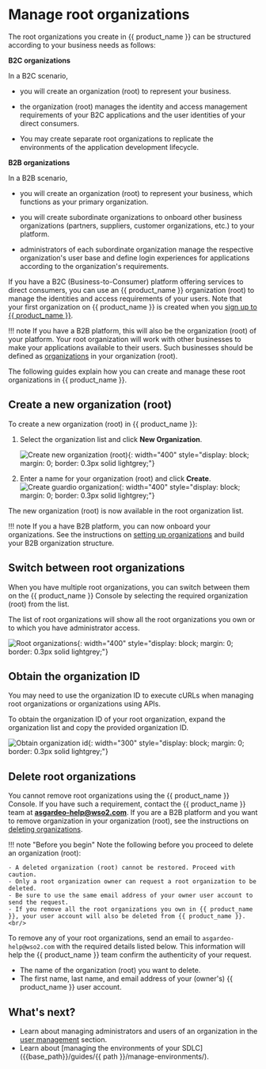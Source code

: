 # Manage root organizations

The root organizations you create in {{ product_name }} can be structured according to your business needs as follows:

**B2C organizations**

In a B2C scenario,

- you will create an organization (root) to represent your business.

- the organization (root) manages the identity and access management requirements of your B2C applications and the user identities of your direct consumers.

- You may create separate root organizations to replicate the environments of the application development lifecycle.

**B2B organizations**

In a B2B scenario,

- you will create an organization (root) to represent your business, which functions as your primary organization.

- you will create subordinate organizations to onboard other business organizations (partners, suppliers, customer organizations, etc.) to your platform.

- administrators of each subordinate organization manage the respective organization's user base and define login experiences for applications according to the organization's requirements.

If you have a B2C (Business-to-Consumer) platform offering services to direct consumers, you can use an {{ product_name }} organization (root) to manage the identities and access requirements of your users. Note that your first organization on {{ product_name }} is created when you [sign up to {{ product_name }}]({{base_path}}/get-started/create-asgardeo-account/).

!!! note
    If you have a B2B platform, this will also be the organization (root) of your platform. Your root organization will work with other businesses to make your applications available to their users. Such businesses should be defined as [organizations]({{base_path}}/guides/organization-management/manage-organizations/) in your organization (root).

The following guides explain how you can create and manage these root organizations in {{ product_name }}.

## Create a new organization (root)

To create a new organization (root) in {{ product_name }}:

1. Select the organization list and click **New Organization**.

    ![Create new organization (root)]({{base_path}}/assets/img/guides/organization/manage-organizations/create-new-organization.png){: width="400" style="display: block; margin: 0; border: 0.3px solid lightgrey;"}

2. Enter a name for your organization (root) and click **Create**.
    ![Create guardio organization]({{base_path}}/assets/img/guides/organization/manage-organizations/create-guardio-org.png){: width="400" style="display: block; margin: 0; border: 0.3px solid lightgrey;"}

The new organization (root) is now available in the root organization list.

!!! note
    If you a have B2B platform, you can now onboard your organizations. See the instructions on [setting up organizations]({{base_path}}/guides/organization-management/manage-organizations/) and build your B2B organization structure.

## Switch between root organizations

When you have multiple root organizations, you can switch between them on the {{ product_name }} Console by selecting the required organization (root) from the list.

The list of root organizations will show all the root organizations you own or to which you have administrator access.

![Root organizations]({{base_path}}/assets/img/guides/organization/manage-organizations/root-organizations.png){: width="400" style="display: block; margin: 0; border: 0.3px solid lightgrey;"}

## Obtain the organization ID

You may need to use the organization ID to execute cURLs when managing root organizations or organizations using APIs.

To obtain the organization ID of your root organization, expand the organization list and copy the provided organization ID.

![Obtain organization id]({{base_path}}/assets/img/guides/organization/manage-organizations/obtain-organization-id.png){: width="300" style="display: block; margin: 0; border: 0.3px solid lightgrey;"}

## Delete root organizations

You cannot remove root organizations using the {{ product_name }} Console. If you have such a requirement, contact the {{ product_name }} team at **asgardeo-help@wso2.com**.
If you are a B2B platform and you want to remove organization in your organization (root), see the instructions on [deleting organizations]({{base_path}}/guides/organization-management/manage-organizations/#delete-sub-organizations).

!!! note "Before you begin"
    Note the following before you proceed to delete an organization (root): </br>

    - A deleted organization (root) cannot be restored. Proceed with caution.
    - Only a root organization owner can request a root organization to be deleted.
    - Be sure to use the same email address of your owner user account to send the request.
    - If you remove all the root organizations you own in {{ product_name }}, your user account will also be deleted from {{ product_name }}. <br/>

To remove any of your root organizations, send an email to `asgardeo-help@wso2.com` with the required details listed below. This information will help the {{ product_name }} team confirm the authenticity of your request.
- The name of the organization (root) you want to delete.
- The first name, last name, and email address of your (owner's) {{ product_name }} user account.

## What's next?
- Learn about managing administrators and users of an organization in the [user management]({{base_path}}/guides/users/) section.
- Learn about [managing the environments of your SDLC]({{base_path}}/guides/{{ path }}/manage-environments/).

